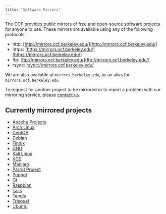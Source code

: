 ```yaml
---
title: "Software Mirrors"
---
```


The OCF provides public mirrors of free and open-source software projects for
anyone to use. These mirrors are available using any of the following protocols:

- http: [http://mirrors.ocf.berkeley.edu/](http://mirrors.ocf.berkeley.edu/)
- https: [https://mirrors.ocf.berkeley.edu/](https://mirrors.ocf.berkeley.edu/)
- ftp: [ftp://mirrors.ocf.berkeley.edu/](ftp://mirrors.ocf.berkeley.edu/)
- rsync: [rsync://mirrors.ocf.berkeley.edu/](rsync://mirrors.ocf.berkeley.edu/)

We are also available at `mirrors.berkeley.edu`, as an alias for
`mirrors.ocf.berkeley.edu`.

To request for another project to be mirrored or to report a problem with our
mirroring service, please [contact us](/docs/internal/contact).

## Currently mirrored projects

- [Apache Projects](https://www.apache.org/)
- [Arch Linux](https://www.archlinux.org/)
- [CentOS](https://www.centos.org/)
- [Debian](https://www.debian.org/)
- [Finnix](https://www.finnix.org/)
- [GNU](https://www.gnu.org/)
- [Kali Linux](https://www.kali.org/)
- [KDE](https://www.kde.org/)
- [Manjaro](https://manjaro.org/)
- [Parrot Project](https://www.parrotsec.org/)
- [Puppet](https://puppet.com/)
- [Qt](https://www.qt.io/)
- [Raspbian](https://www.raspbian.org/)
- [Tails](https://tails.boum.org/)
- [Tanglu](http://www.tanglu.org/)
- [Trisquel](https://trisquel.info/)
- [Ubuntu](https://www.ubuntu.com/)
